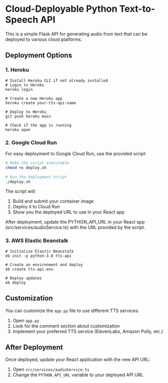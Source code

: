 
# Cloud-Deployable Python Text-to-Speech API

This is a simple Flask API for generating audio from text that can be deployed to various cloud platforms.

## Deployment Options

### 1. Heroku

```
# Install Heroku CLI if not already installed
# Login to Heroku
heroku login

# Create a new Heroku app
heroku create your-tts-api-name

# Deploy to Heroku
git push heroku main

# Check if the app is running
heroku open
```

### 2. Google Cloud Run

For easy deployment to Google Cloud Run, use the provided script:

```bash
# Make the script executable
chmod +x deploy.sh

# Run the deployment script
./deploy.sh
```

The script will:
1. Build and submit your container image
2. Deploy it to Cloud Run
3. Show you the deployed URL to use in your React app

After deployment, update the PYTHON_API_URL in your React app (src/services/audioService.ts) with the URL provided by the script.

### 3. AWS Elastic Beanstalk

```
# Initialize Elastic Beanstalk
eb init -p python-3.8 tts-api

# Create an environment and deploy
eb create tts-api-env

# Deploy updates
eb deploy
```

## Customization

You can customize the `app.py` file to use different TTS services:

1. Open `app.py`
2. Look for the comment section about customization
3. Implement your preferred TTS service (ElevenLabs, Amazon Polly, etc.)

## After Deployment

Once deployed, update your React application with the new API URL:

1. Open `src/services/audioService.ts`
2. Change the `PYTHON_API_URL` variable to your deployed API URL
